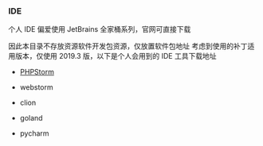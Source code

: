 ### IDE

个人 IDE 偏爱使用 JetBrains 全家桶系列，官网可直接下载

因此本目录不存放资源软件开发包资源，仅放置软件包地址
考虑到使用的补丁适用版本，仅使用 2019.3 版，以下是个人会用到的 IDE 工具下载地址

+ [PHPStorm]()

+ webstorm 

+ clion

+ goland

+ pycharm 